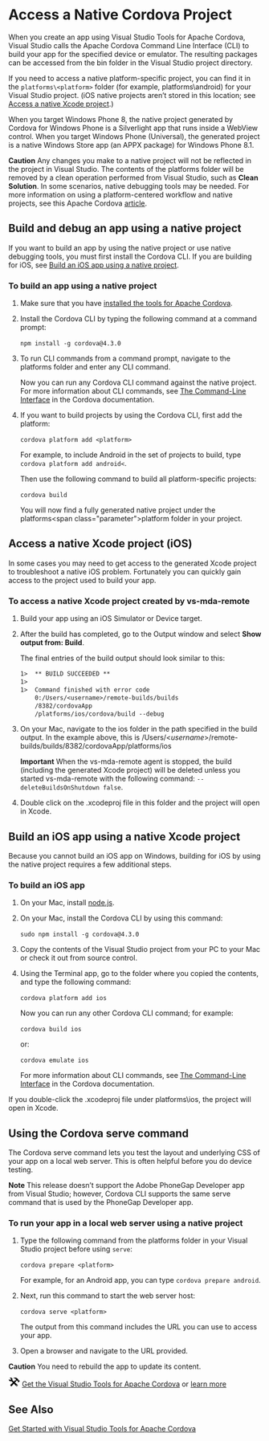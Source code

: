 # Access a Native Cordova Project

When you create an app using Visual Studio Tools for Apache Cordova, Visual Studio calls the Apache Cordova Command Line Interface (CLI) to build your app for the specified device or emulator. The resulting packages can be accessed from the bin folder in the Visual Studio project directory.

If you need to access a native platform-specific project, you can find it in the `platforms\<platform>` folder (for example, platforms\android) for your Visual Studio project. (iOS native projects aren’t stored in this location; see [Access a native Xcode project](#Xcode).)

When you target Windows Phone 8, the native project generated by Cordova for Windows Phone is a Silverlight app that runs inside a WebView control. When you target Windows Phone (Universal), the generated project is a native Windows Store app (an APPX package) for Windows Phone 8.1.

**Caution** Any changes you make to a native project will not be reflected in the project in Visual Studio. The contents of the platforms folder will be removed by a clean operation performed from Visual Studio, such as **Clean Solution**. In some scenarios, native debugging tools may be needed. For more information on using a platform-centered workflow and native projects, see this Apache Cordova [article](http://cordova.apache.org/docs/en/5.0.0/guide_overview_index.md.html#Overview).

## Build and debug an app using a native project

If you want to build an app by using the native project or use native debugging tools, you must first install the Cordova CLI. If you are building for iOS, see <span>[Build an iOS app using a native project](#iOS)</span>.

### To build an app using a native project

1. Make sure that you have [installed the tools for Apache Cordova](http://aka.ms/mchm38).

2.  Install the Cordova CLI by typing the following command at a command prompt:

	`npm install -g cordova@4.3.0`

3. To run CLI commands from a command prompt, navigate to the platforms folder and enter any CLI command.

    Now you can run any Cordova CLI command against the native project. For more information about CLI commands, see [The Command-Line Interface](http://cordova.apache.org/docs/en/edge/guide_cli_index.md.html#The%20Command-Line%20Interface) in the Cordova documentation.

4.  If you want to build projects by using the Cordova CLI, first add the platform:

	`cordova platform add <platform>`

    For example, to include Android in the set of projects to build, type `cordova platform add android<`.

    Then use the following command to build all platform-specific projects:

	`cordova build`

    You will now find a fully generated native project under the platforms\<span class="parameter">platform</span> folder in your project.

## <a id="Xcode"></a> Access a native Xcode project (iOS)

In some cases you may need to get access to the generated Xcode project to troubleshoot a native iOS problem. Fortunately you can quickly gain access to the project used to build your app.

### To access a native Xcode project created by vs-mda-remote

1.  Build your app using an iOS Simulator or Device target.

2.  After the build has completed, go to the Output window and select **Show output from: Build**.

    The final entries of the build output should look similar to this:
	```
	1>  ** BUILD SUCCEEDED **
	1>  
	1>  Command finished with error code
	    0:/Users/<username>/remote-builds/builds
	    /8382/cordovaApp
	    /platforms/ios/cordova/build --debug
	```
3.  On your Mac, navigate to the ios folder in the path specified in the build output. In the example above, this is /Users/<*username*>/remote-builds/builds/8382/cordovaApp/platforms/ios

    **Important** When the vs-mda-remote agent is stopped, the build (including the generated Xcode project) will be deleted unless you started vs-mda-remote with the following command: `--deleteBuildsOnShutdown false`.

4.  Double click on the .xcodeproj file in this folder and the project will open in Xcode.

## <a id="iOS"></a>Build an iOS app using a native Xcode project

Because you cannot build an iOS app on Windows, building for iOS by using the native project requires a few additional steps.

### To build an iOS app

1.  On your Mac, install [node.js](http://nodejs.org/).

2.  On your Mac, install the Cordova CLI by using this command:

	`sudo npm install -g cordova@4.3.0`

3.  Copy the contents of the Visual Studio project from your PC to your Mac or check it out from source control.

5.  Using the Terminal app, go to the folder where you copied the contents, and type the following command:

	`cordova platform add ios`

    Now you can run any other Cordova CLI command; for example:

	`cordova build ios`

    or:

	`cordova emulate ios`

    For more information about CLI commands, see [The Command-Line Interface](http://cordova.apache.org/docs/en/edge/guide_cli_index.md.html#The%20Command-Line%20Interface) in the Cordova documentation.

If you double-click the .xcodeproj file under platforms\ios, the project will open in Xcode.

## Using the Cordova serve command

The Cordova <span class="code">serve</span> command lets you test the layout and underlying CSS of your app on a local web server. This is often helpful before you do device testing.

**Note** This release doesn’t support the Adobe PhoneGap Developer app from Visual Studio; however, Cordova CLI supports the same <span class="code">serve</span> command that is used by the PhoneGap Developer app.

### To run your app in a local web server using a native project

1.  Type the following command from the platforms folder in your Visual Studio project before using `serve`:

	`cordova prepare <platform>`

    For example, for an Android app, you can type `cordova prepare android`.

5.  Next, run this command to start the web server host:

	`cordova serve <platform>`

    The output from this command includes the URL you can use to access your app.

7.  Open a browser and navigate to the URL provided.

**Caution** You need to rebuild the app to update its content.

![Download the tools](<media/access-native-cordova-project/access-native-download-link.png> "Download the tools") [Get the Visual Studio Tools for Apache Cordova](http://aka.ms/mchm38) or [learn more](https://www.visualstudio.com/cordova-vs.aspx)

</div></div><div>

## See Also

[Get Started with Visual Studio Tools for Apache Cordova](https://msdn.microsoft.com/en-us/library/dn771545.aspx)
